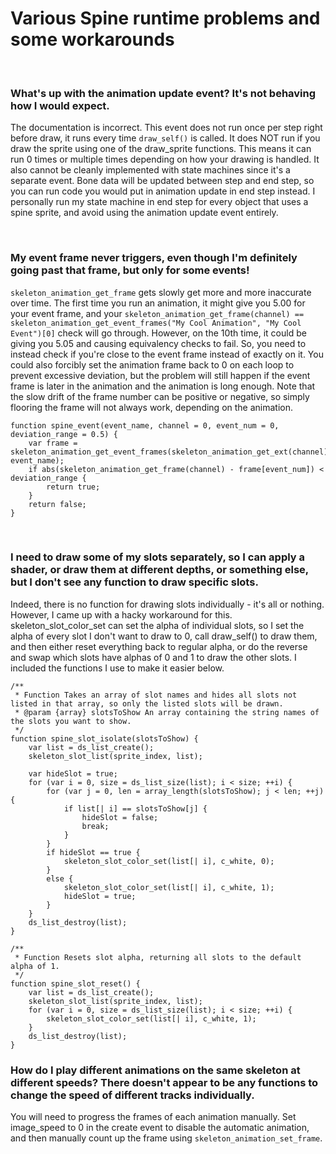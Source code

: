 # Various Spine runtime problems and some workarounds

&nbsp;

### What's up with the animation update event? It's not behaving how I would expect.
The documentation is incorrect. This event does not run once per step right before draw, it runs every time ``draw_self()`` is called. It does NOT run if you draw the sprite using one of the draw_sprite functions. This means it can run 0 times or multiple times depending on how your drawing is handled. It also cannot be cleanly implemented with state machines since it's a separate event. Bone data will be updated between step and end step, so you can run code you would put in animation update in end step instead. I personally run my state machine in end step for every object that uses a spine sprite, and avoid using the animation update event entirely.

&nbsp;

### My event frame never triggers, even though I'm definitely going past that frame, but only for some events!
`skeleton_animation_get_frame` gets slowly get more and more inaccurate over time. The first time you run an animation, it might give you 5.00 for your event frame, and your `skeleton_animation_get_frame(channel) == skeleton_animation_get_event_frames("My Cool Animation", "My Cool Event")[0]` check will go through. However, on the 10th time, it could be giving you 5.05 and causing equivalency checks to fail. So, you need to instead check if you're close to the event frame instead of exactly on it. You could also forcibly set the animation frame back to 0 on each loop to prevent excessive deviation, but the problem will still happen if the event frame is later in the animation and the animation is long enough. Note that the slow drift of the frame number can be positive or negative, so simply flooring the frame will not always work, depending on the animation.
```
function spine_event(event_name, channel = 0, event_num = 0, deviation_range = 0.5) {
    var frame = skeleton_animation_get_event_frames(skeleton_animation_get_ext(channel), event_name);
    if abs(skeleton_animation_get_frame(channel) - frame[event_num]) < deviation_range {
        return true;
    }
    return false;
}
```

&nbsp;

### I need to draw some of my slots separately, so I can apply a shader, or draw them at different depths, or something else, but I don't see any function to draw specific slots.
Indeed, there is no function for drawing slots individually - it's all or nothing. However, I came up with a hacky workaround for this. skeleton_slot_color_set can set the alpha of individual slots, so I set the alpha of every slot I don't want to draw to 0, call draw_self() to draw them, and then either reset everything back to regular alpha, or do the reverse and swap which slots have alphas of 0 and 1 to draw the other slots. I included the functions I use to make it easier below.
```
/**
 * Function Takes an array of slot names and hides all slots not listed in that array, so only the listed slots will be drawn.
 * @param {array} slotsToShow An array containing the string names of the slots you want to show.
 */
function spine_slot_isolate(slotsToShow) {
    var list = ds_list_create();
    skeleton_slot_list(sprite_index, list);
    
    var hideSlot = true;
    for (var i = 0, size = ds_list_size(list); i < size; ++i) {
        for (var j = 0, len = array_length(slotsToShow); j < len; ++j) {
            if list[| i] == slotsToShow[j] {
                hideSlot = false;
                break;
            }
        }
        if hideSlot == true {
            skeleton_slot_color_set(list[| i], c_white, 0);
        }
        else {
            skeleton_slot_color_set(list[| i], c_white, 1);
            hideSlot = true;
        }
    }
    ds_list_destroy(list);
}

/**
 * Function Resets slot alpha, returning all slots to the default alpha of 1.
 */
function spine_slot_reset() {
    var list = ds_list_create();
    skeleton_slot_list(sprite_index, list);
    for (var i = 0, size = ds_list_size(list); i < size; ++i) {
        skeleton_slot_color_set(list[| i], c_white, 1);
    }
    ds_list_destroy(list);
}
```

### How do I play different animations on the same skeleton at different speeds? There doesn't appear to be any functions to change the speed of different tracks individually.
You will need to progress the frames of each animation manually. Set image_speed to 0 in the create event to disable the automatic animation, and then manually count up the frame using `skeleton_animation_set_frame`.
